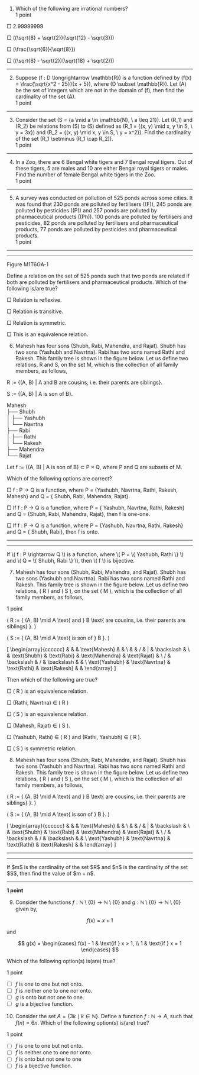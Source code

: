 1) Which of the following are irrational numbers?  
1 point

□ 2.99999999

□ \((\sqrt{8} + \sqrt{2})(\sqrt{12} - \sqrt{3})\)

□ \(\frac{\sqrt{6}}{\sqrt{8}}\)

□ \((\sqrt{8} - \sqrt{2})(\sqrt{18} + \sqrt{2})\)

---

2) Suppose \(f : D \longrightarrow \mathbb{R}\) is a function defined by \(f(x) = \frac{\sqrt{x^2 - 25}}{x + 5}\), where \(D \subset \mathbb{R}\). Let \(A\) be the set of integers which are not in the domain of \(f\), then find the cardinality of the set \(A\).  
1 point

---

3) Consider the set \(S = \{a \mid a \in \mathbb{N}, \ a \leq 21\}\). Let \(R_1\) and \(R_2\) be relations from \(S\) to \(S\) defined as \(R_1 = \{(x, y) \mid x, y \in S, \ y = 3x\}\) and \(R_2 = \{(x, y) \mid x, y \in S, \ y = x^2\}\). Find the cardinality of the set \(R_1 \setminus (R_1 \cap R_2)\).  
1 point

---

4) In a Zoo, there are 6 Bengal white tigers and 7 Bengal royal tigers. Out of these tigers, 5 are males and 10 are either Bengal royal tigers or males. Find the number of female Bengal white tigers in the Zoo.  
1 point

---

5) A survey was conducted on pollution of 525 ponds across some cities. It was found that 230 ponds are polluted by fertilisers \((F)\), 245 ponds are polluted by pesticides \((P)\) and 257 ponds are polluted by pharmaceutical products \((Ph)\). 100 ponds are polluted by fertilisers and pesticides, 82 ponds are polluted by fertilisers and pharmaceutical products, 77 ponds are polluted by pesticides and pharmaceutical products.  
1 point
<hr><hr>
Figure M1T6GA-1

Define a relation on the set of 525 ponds such that two ponds are related if both are polluted by fertilisers and pharmaceutical products. Which of the following is/are true?

□ Relation is reflexive.

□ Relation is transitive.

□ Relation is symmetric.

□ This is an equivalence relation.

6) Mahesh has four sons (Shubh, Rabi, Mahendra, and Rajat). Shubh has two sons (Yashubh and Navrtna). Rabi has two sons named Rathi and Rakesh. This family tree is shown in the figure below. Let us define two relations, R and S, on the set M, which is the collection of all family members, as follows,

R := {(A, B) | A and B are cousins, i.e. their parents are siblings}.

S := {(A, B) | A is son of B}.

Mahesh  
├── Shubh  
│   ├── Yashubh  
│   └── Navrtna  
├── Rabi  
│   ├── Rathi  
│   └── Rakesh  
├── Mahendra  
└── Rajat

Let f := {(A, B) | A is son of B} ⊂ P × Q, where P and Q are subsets of M.

Which of the following options are correct?

□ f : P → Q is a function, where P = {Yashubh, Navrtna, Rathi, Rakesh, Mahesh} and Q = { Shubh, Rabi, Mahendra, Rajat}.

□ If f : P → Q is a function, where P = { Yashubh, Navrtna, Rathi, Rakesh} and Q = {Shubh, Rabi, Mahendra, Rajat}, then f is one-one.

□ If f : P → Q is a function, where P = {Yashubh, Navrtna, Rathi, Rakesh} and Q = { Shubh, Rabi}, then f is onto.
<hr><hr>
If \( f : P \rightarrow Q \) is a function, where \( P = \{ Yashubh, Rathi \} \) and \( Q = \{ Shubh, Rabi \} \), then \( f \) is bijective.

7) Mahesh has four sons (Shubh, Rabi, Mahendra, and Rajat). Shubh has two sons (Yashubh and Navrtna). Rabi has two sons named Rathi and Rakesh. This family tree is shown in the figure below. Let us define two relations, \( R \) and \( S \), on the set \( M \), which is the collection of all family members, as follows,

1 point

\( R := \{ (A, B) \mid A \text{ and } B \text{ are cousins, i.e. their parents are siblings} \}. \)

\( S := \{ (A, B) \mid A \text{ is son of } B \}. \)

\[
\begin{array}{cccccc}
& & & \text{Mahesh} & & \\
& & / & | & \backslash & \\
& \text{Shubh} & \text{Rabi} & \text{Mahendra} & \text{Rajat} & \\
/ & \backslash & / & \backslash & & \\
\text{Yashubh} & \text{Navrtna} & \text{Rathi} & \text{Rakesh} & &
\end{array}
\]

Then which of the following are true?

□ \( R \) is an equivalence relation.

□ (Rathi, Navrtna) ∈ \( R \)

□ \( S \) is an equivalence relation.

□ (Mahesh, Rajat) ∈ \( S \).

□ (Yashubh, Rathi) ∈ \( R \) and (Rathi, Yashubh) ∈ \( R \).

□ \( S \) is symmetric relation.

8) Mahesh has four sons (Shubh, Rabi, Mahendra, and Rajat). Shubh has two sons (Yashubh and Navrtna). Rabi has two sons named Rathi and Rakesh. This family tree is shown in the figure below. Let us define two relations, \( R \) and \( S \), on the set \( M \), which is the collection of all family members, as follows,

\( R := \{ (A, B) \mid A \text{ and } B \text{ are cousins, i.e. their parents are siblings} \}. \)

\( S := \{ (A, B) \mid A \text{ is son of } B \}. \)

\[
\begin{array}{cccccc}
& & & \text{Mahesh} & & \\
& & / & | & \backslash & \\
& \text{Shubh} & \text{Rabi} & \text{Mahendra} & \text{Rajat} & \\
/ & \backslash & / & \backslash & & \\
\text{Yashubh} & \text{Navrtna} & \text{Rathi} & \text{Rakesh} & &
\end{array}
\]
<hr><hr>
If $m$ is the cardinality of the set $R$ and $n$ is the cardinality of the set $S$, then find the value of $m + n$.

---

**1 point**

9) Consider the functions $f : \mathbb{N} \setminus \{0\} \to \mathbb{N} \setminus \{0\}$ and $g : \mathbb{N} \setminus \{0\} \to \mathbb{N} \setminus \{0\}$ given by,

$$
f(x) = x + 1
$$

and

$$
g(x) = \begin{cases} 
f(x) - 1 & \text{if } x > 1, \\
1 & \text{if } x = 1 
\end{cases}
$$

Which of the following option(s) is(are) true?

1 point

- [ ] $f$ is one to one but not onto.
- [ ] $f$ is neither one to one nor onto.
- [ ] $g$ is onto but not one to one.
- [ ] $g$ is a bijective function.

10) Consider the set $A = \{3k \mid k \in \mathbb{N}\}$. Define a function $f : \mathbb{N} \to A$, such that $f(n) = 6n$. Which of the following option(s) is(are) true?

1 point

- [ ] $f$ is one to one but not onto.
- [ ] $f$ is neither one to one nor onto.
- [ ] $f$ is onto but not one to one
- [ ] $f$ is a bijective function.
